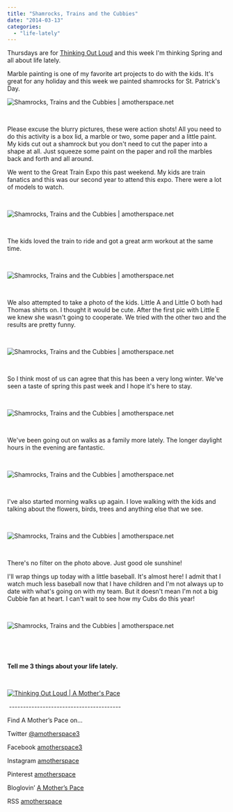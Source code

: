 ```yaml
---
title: "Shamrocks, Trains and the Cubbies"
date: "2014-03-13"
categories: 
  - "life-lately"
---
```


Thursdays are for [Thinking Out Loud](http://runningwithspoons.com) and this week I'm thinking Spring and all about life lately.

Marble painting is one of my favorite art projects to do with the kids. It's great for any holiday and this week we painted shamrocks for St. Patrick's Day.

![Shamrocks, Trains and the Cubbies | amotherspace.net](images/marblepainting.jpg "Shamrocks, Trains and the Cubbies | amotherspace.net")

 

Please excuse the blurry pictures, these were action shots! All you need to do this activity is a box lid, a marble or two, some paper and a little paint. My kids cut out a shamrock but you don't need to cut the paper into a shape at all. Just squeeze some paint on the paper and roll the marbles back and forth and all around.

We went to the Great Train Expo this past weekend. My kids are train fanatics and this was our second year to attend this expo. There were a lot of models to watch.

 

![Shamrocks, Trains and the Cubbies | amotherspace.net](images/IMAG4827.jpg "Shamrocks, Trains and the Cubbies | amotherspace.net")

 

The kids loved the train to ride and got a great arm workout at the same time.

 

![Shamrocks, Trains and the Cubbies | amotherspace.net](images/IMAG4821.jpg "Shamrocks, Trains and the Cubbies | amotherspace.net")

 

We also attempted to take a photo of the kids. Little A and Little O both had Thomas shirts on. I thought it would be cute. After the first pic with Little E we knew she wasn't going to cooperate. We tried with the other two and the results are pretty funny.

 

![Shamrocks, Trains and the Cubbies | amotherspace.net](images/kidstrains.jpg "Shamrocks, Trains and the Cubbies | amotherspace.net")

 

So I think most of us can agree that this has been a very long winter. We've seen a taste of spring this past week and I hope it's here to stay.

 

![Shamrocks, Trains and the Cubbies | amotherspace.net](images/IMAG4836.jpg "Shamrocks, Trains and the Cubbies | amotherspace.net")

 

We've been going out on walks as a family more lately. The longer daylight hours in the evening are fantastic.

 

![Shamrocks, Trains and the Cubbies | amotherspace.net](images/IMAG4842.jpg "Shamrocks, Trains and the Cubbies | amotherspace.net")

 

I've also started morning walks up again. I love walking with the kids and talking about the flowers, birds, trees and anything else that we see.

 

![Shamrocks, Trains and the Cubbies | amotherspace.net](images/IMG_20140311_094400.jpg "Shamrocks, Trains and the Cubbies | amotherspace.net")

 

There's no filter on the photo above. Just good ole sunshine!

I'll wrap things up today with a little baseball. It's almost here! I admit that I watch much less baseball now that I have children and I'm not always up to date with what's going on with my team. But it doesn't mean I'm not a big Cubbie fan at heart. I can't wait to see how my Cubs do this year!

 

![Shamrocks, Trains and the Cubbies | amotherspace.net](images/IMAG4880.jpg "Shamrocks, Trains and the Cubbies | amotherspace.net")

 

 

**Tell me 3 things about your life lately.**

 

[![Thinking Out Loud | A Mother's Pace](images/Thinking-Out-Loud.jpg "Thinking Out Loud | A Mother's Pace")](runningwithspoons.com)

 ----------------------------------------

Find A Mother’s Pace on…

Twitter [@amotherspace3](https://twitter.com/amotherspace3)

Facebook [amotherspace3](http://facebook.com/amotherspace3)

Instagram [amotherspace](http://instagram.com/amotherspace)

Pinterest [amotherspace](http://pinterest.com/amotherspace/)

Bloglovin’ [A Mother’s Pace](http://www.bloglovin.com/en/blog/6680087)

RSS [amotherspace](http://feeds.feedburner.com/amotherspace)

